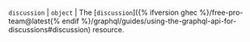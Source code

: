 `discussion` | `object` | The [`discussion`]({% ifversion ghec %}/free-pro-team@latest{% endif %}/graphql/guides/using-the-graphql-api-for-discussions#discussion) resource.
